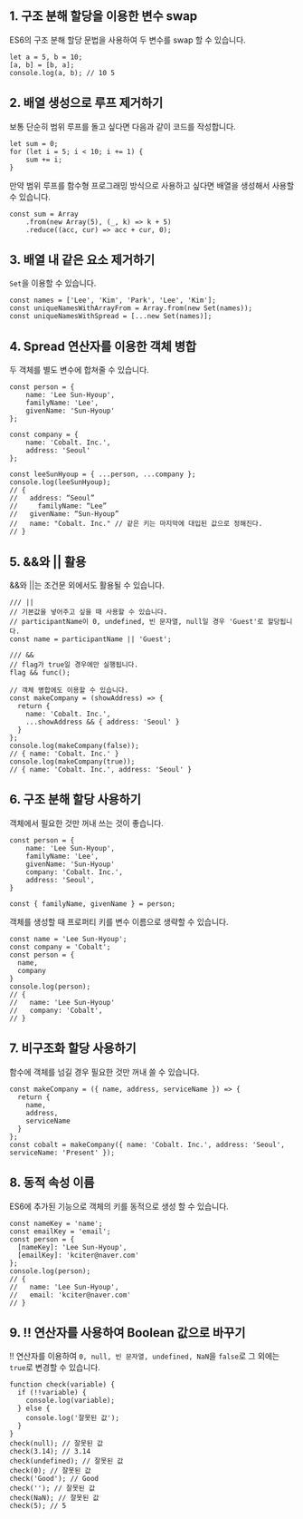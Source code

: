 ## 1. 구조 분해 할당을 이용한 변수 swap
ES6의 구조 분해 할당 문법을 사용하여 두 변수를 swap 할 수 있습니다.
```
let a = 5, b = 10;
[a, b] = [b, a];
console.log(a, b); // 10 5
```

## 2. 배열 생성으로 루프 제거하기
보통 단순히 범위 루프를 돌고 싶다면 다음과 같이 코드를 작성합니다.
```
let sum = 0;
for (let i = 5; i < 10; i += 1) {
    sum += i;
}
```
만약 범위 루프를 함수형 프로그래밍 방식으로 사용하고 싶다면 배열을 생성해서 사용할 수 있습니다.
```
const sum = Array
    .from(new Array(5), (_, k) => k + 5)
    .reduce((acc, cur) => acc + cur, 0);
```

## 3. 배열 내 같은 요소 제거하기
`Set`을 이용할 수 있습니다.
```
const names = ['Lee', 'Kim', 'Park', 'Lee', 'Kim'];
const uniqueNamesWithArrayFrom = Array.from(new Set(names));
const uniqueNamesWithSpread = [...new Set(names)];
```

## 4. Spread 연산자를 이용한 객체 병합
두 객체를 별도 변수에 합쳐줄 수 있습니다.
```
const person = {
    name: 'Lee Sun-Hyoup',
    familyName: 'Lee',
    givenName: 'Sun-Hyoup'
};

const company = {
    name: 'Cobalt. Inc.',
    address: 'Seoul'
};

const leeSunHyoup = { ...person, ...company };
console.log(leeSunHyoup);
// {
//   address: “Seoul”
//     familyName: “Lee”
//   givenName: “Sun-Hyoup”
//   name: "Cobalt. Inc." // 같은 키는 마지막에 대입된 값으로 정해진다.
// }
```

## 5. &&와 || 활용
&&와 ||는 조건문 외에서도 활용될 수 있습니다.
```
/// ||
// 기본값을 넣어주고 싶을 때 사용할 수 있습니다.
// participantName이 0, undefined, 빈 문자열, null일 경우 'Guest'로 할당됩니다.
const name = participantName || 'Guest';

/// &&
// flag가 true일 경우에만 실행됩니다.
flag && func();

// 객체 병합에도 이용할 수 있습니다.
const makeCompany = (showAddress) => {
  return {
    name: 'Cobalt. Inc.',
    ...showAddress && { address: 'Seoul' }
  }
};
console.log(makeCompany(false));
// { name: 'Cobalt. Inc.' }
console.log(makeCompany(true));
// { name: 'Cobalt. Inc.', address: 'Seoul' }
```

## 6. 구조 분해 할당 사용하기
객체에서 필요한 것만 꺼내 쓰는 것이 좋습니다.
```
const person = {
    name: 'Lee Sun-Hyoup',
    familyName: 'Lee',
    givenName: 'Sun-Hyoup'
    company: 'Cobalt. Inc.',
    address: 'Seoul',
}

const { familyName, givenName } = person;
```
객체를 생성할 때 프로퍼티 키를 변수 이름으로 생략할 수 있습니다.
```
const name = 'Lee Sun-Hyoup';
const company = 'Cobalt';
const person = {
  name,
  company
}
console.log(person);
// {
//   name: 'Lee Sun-Hyoup'
//   company: 'Cobalt',
// }
```

## 7. 비구조화 할당 사용하기
함수에 객체를 넘길 경우 필요한 것만 꺼내 쓸 수 있습니다.
```
const makeCompany = ({ name, address, serviceName }) => {
  return {
    name,
    address,
    serviceName
  }
};
const cobalt = makeCompany({ name: 'Cobalt. Inc.', address: 'Seoul', serviceName: 'Present' });
```

## 8. 동적 속성 이름
ES6에 추가된 기능으로 객체의 키를 동적으로 생성 할 수 있습니다.
```
const nameKey = 'name';
const emailKey = 'email';
const person = {
  [nameKey]: 'Lee Sun-Hyoup',
  [emailKey]: 'kciter@naver.com'
};
console.log(person);
// {
//   name: 'Lee Sun-Hyoup',
//   email: 'kciter@naver.com'
// }
```

## 9. !! 연산자를 사용하여 Boolean 값으로 바꾸기
!! 연산자를 이용하여 `0, null, 빈 문자열, undefined, NaN`을 `false`로 그 외에는 `true`로 변경할 수 있습니다.
```
function check(variable) {
  if (!!variable) {
    console.log(variable);
  } else {
    console.log('잘못된 값');
  }
}
check(null); // 잘못된 값
check(3.14); // 3.14
check(undefined); // 잘못된 값
check(0); // 잘못된 값
check('Good'); // Good
check(''); // 잘못된 값
check(NaN); // 잘못된 값
check(5); // 5
```